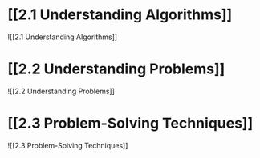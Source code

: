 # [[2.1 Understanding Algorithms]]
![[2.1 Understanding Algorithms]]

# [[2.2 Understanding Problems]]

![[2.2 Understanding Problems]]

# [[2.3 Problem-Solving Techniques]]
![[2.3 Problem-Solving Techniques]]
